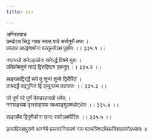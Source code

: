 ```yaml
---
title: ३३५

---
```

अग्निरुवाच  
छन्दोऽत्र सिद्धं गाथा स्यात् पादे सर्व्वगुरौ तथा ।  
प्रस्तार आद्यगाथोनः परतुल्योऽथ पूर्व्वगः ।। ३३५.१ ।।  
  
नष्टमध्ये समेऽङ्कोनः समेऽर्द्ध विषमे गुरुः ।  
प्रतिलोमगुणं नाद्यं द्विरुद्दिष्टग एकनुत् ।। ३३५.२ ।।  
  
सङ्‌ख्याद्विरर्द्धे रूपे तु शून्यं शून्ये द्विरीरितं ।  
तावदर्द्धे तद्‌गुणितं द्वि द्‌व्यूनञ्च तदन्ततः ।। ३३५.३ ।।  
  
परे पूर्णं परे पूर्णं मेरुप्रस्तारतो भवेत् ।  
नगसङ्ख्या वृत्तसङ्ख्या चाध्वाङ्गुलमधोद्‌र्धतः ।। ३३५.४ ।।  
  
सङ्‌ख्यैव द्विगुणैकोना छन्दः सारोऽथमीरितः ।। ३३५.५ ।।  
  
इत्यादिमहापुराणे आग्नेये प्रस्तारनिरूपणं नाम पञ्चत्रिंशदधिकत्रिशततमोऽध्यायः ॥